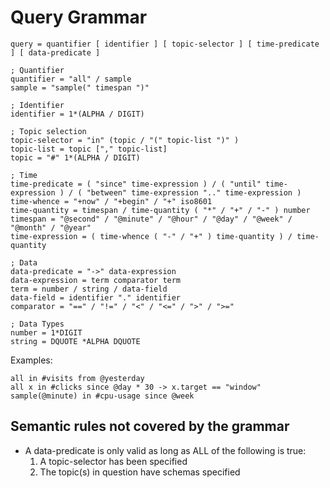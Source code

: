 # Query Grammar

```abnf
query = quantifier [ identifier ] [ topic-selector ] [ time-predicate ] [ data-predicate ]

; Quantifier
quantifier = "all" / sample
sample = "sample(" timespan ")"

; Identifier
identifier = 1*(ALPHA / DIGIT)

; Topic selection
topic-selector = "in" (topic / "(" topic-list ")" )
topic-list = topic ["," topic-list]
topic = "#" 1*(ALPHA / DIGIT)

; Time
time-predicate = ( "since" time-expression ) / ( "until" time-expression ) / ( "between" time-expression ".." time-expression )
time-whence = "+now" / "+begin" / "+" iso8601
time-quantity = timespan / time-quantity ( "*" / "+" / "-" ) number
timespan = "@second" / "@minute" / "@hour" / "@day" / "@week" / "@month" / "@year"
time-expression = ( time-whence ( "-" / "+" ) time-quantity ) / time-quantity

; Data
data-predicate = "->" data-expression
data-expression = term comparator term
term = number / string / data-field
data-field = identifier "." identifier
comparator = "==" / "!=" / "<" / "<=" / ">" / ">="

; Data Types
number = 1*DIGIT
string = DQUOTE *ALPHA DQUOTE
```

Examples:

```
all in #visits from @yesterday
all x in #clicks since @day * 30 -> x.target == "window"
sample(@minute) in #cpu-usage since @week
```

## Semantic rules not covered by the grammar

* A data-predicate is only valid as long as ALL of the following is true:
  1. A topic-selector has been specified
  2. The topic(s) in question have schemas specified
